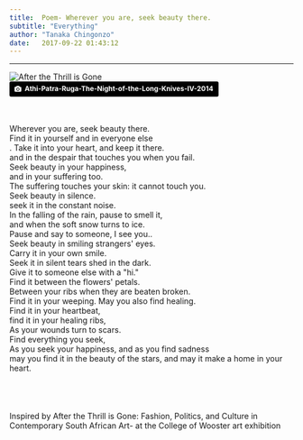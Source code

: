 ```yaml
---
title:  Poem- Wherever you are, seek beauty there.
subtitle: "Everything"
author: "Tanaka Chingonzo"
date:   2017-09-22 01:43:12
---
```

---

![After the Thrill is Gone](http://img3.hungertv.com/wp-content/uploads/2015/09/Athi-Patra-Ruga-The-Night-of-the-Long-Knives-IV-2014-archival-ink-jet-print-on-photorag-baryta-150-x-190cm-edition-of-10-Copyright-Athi-Patra-Ruga-Courtesy-Tyburn-Gallery.gif)
<a style="background-color:black;color:white;text-decoration:none;padding:4px 6px;font-family:-apple-system, BlinkMacSystemFont, &quot;San Francisco&quot;, &quot;Helvetica Neue&quot;, Helvetica, Ubuntu, Roboto, Noto, &quot;Segoe UI&quot;, Arial, sans-serif;font-size:12px;font-weight:bold;line-height:1.2;display:inline-block;border-radius:3px;" href="https://www.artsy.net/artwork/athi-patra-ruga-the-night-of-the-long-knives-iii" target="_blank" rel="noopener noreferrer" title="Download free do whatever you want high-resolution photos from James Hammond"><span style="display:inline-block;padding:2px 3px;"><svg xmlns="http://www.w3.org/2000/svg" style="height:12px;width:auto;position:relative;vertical-align:middle;top:-1px;fill:white;" viewBox="0 0 32 32"><title></title><path d="M20.8 18.1c0 2.7-2.2 4.8-4.8 4.8s-4.8-2.1-4.8-4.8c0-2.7 2.2-4.8 4.8-4.8 2.7.1 4.8 2.2 4.8 4.8zm11.2-7.4v14.9c0 2.3-1.9 4.3-4.3 4.3h-23.4c-2.4 0-4.3-1.9-4.3-4.3v-15c0-2.3 1.9-4.3 4.3-4.3h3.7l.8-2.3c.4-1.1 1.7-2 2.9-2h8.6c1.2 0 2.5.9 2.9 2l.8 2.4h3.7c2.4 0 4.3 1.9 4.3 4.3zm-8.6 7.5c0-4.1-3.3-7.5-7.5-7.5-4.1 0-7.5 3.4-7.5 7.5s3.3 7.5 7.5 7.5c4.2-.1 7.5-3.4 7.5-7.5z"></path></svg></span><span style="display:inline-block;padding:2px 3px;">Athi-Patra-Ruga-The-Night-of-the-Long-Knives-IV-2014</span></a>
<br>
<br>
<br>

Wherever you are, seek beauty there.<br>
Find it in yourself and in everyone else<br>.
Take it into your heart, and keep it there.<br>
and in the despair that touches you when you fail.<br>
Seek beauty in your happiness,<br>
and in your suffering too.<br>
The suffering touches your skin: it cannot touch you.<br>
Seek beauty in silence.<br>
seek it in the constant noise.<br>
In the falling of the rain, pause to smell it,<br>
and when the soft snow turns to ice.<br>
Pause and say to someone, I see you..<br>
Seek beauty in smiling strangers' eyes.<br>
Carry it in your own smile.<br>
Seek it in silent tears shed in the dark.<br>
Give it to someone else with a "hi."<br>
Find it between the flowers' petals.<br>
Between your ribs when they are beaten broken.<br>
Find it in your weeping. May you also find healing.<br>
Find it in your heartbeat,<br>
find it in your healing ribs,<br>
As your wounds turn to scars.<br>
Find everything you seek,<br>
As you seek your happiness, and as you find sadness<br>
may you find it in the beauty of the stars, and may it make a home in your heart.<br>
<br>
<br>
<br>
<br>
Inspired by After the Thrill is Gone: Fashion, Politics, and Culture in Contemporary South African Art- at the College of Wooster art exhibition
